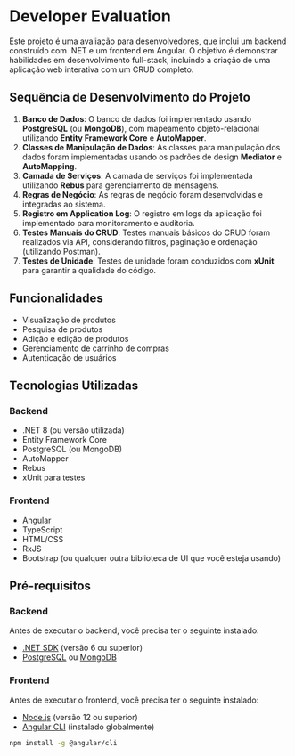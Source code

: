 # Developer Evaluation

Este projeto é uma avaliação para desenvolvedores, que inclui um backend construído com .NET e um frontend em Angular. O objetivo é demonstrar habilidades em desenvolvimento full-stack, incluindo a criação de uma aplicação web interativa com um CRUD completo.

## Sequência de Desenvolvimento do Projeto

1. **Banco de Dados**: O banco de dados foi implementado usando **PostgreSQL** (ou **MongoDB**), com mapeamento objeto-relacional utilizando **Entity Framework Core** e **AutoMapper**.
2. **Classes de Manipulação de Dados**: As classes para manipulação dos dados foram implementadas usando os padrões de design **Mediator** e **AutoMapping**.
3. **Camada de Serviços**: A camada de serviços foi implementada utilizando **Rebus** para gerenciamento de mensagens.
4. **Regras de Negócio**: As regras de negócio foram desenvolvidas e integradas ao sistema.
5. **Registro em Application Log**: O registro em logs da aplicação foi implementado para monitoramento e auditoria.
6. **Testes Manuais do CRUD**: Testes manuais básicos do CRUD foram realizados via API, considerando filtros, paginação e ordenação (utilizando Postman).
7. **Testes de Unidade**: Testes de unidade foram conduzidos com **xUnit** para garantir a qualidade do código.

## Funcionalidades

- Visualização de produtos
- Pesquisa de produtos
- Adição e edição de produtos
- Gerenciamento de carrinho de compras
- Autenticação de usuários

## Tecnologias Utilizadas

### Backend

- .NET 8 (ou versão utilizada)
- Entity Framework Core
- PostgreSQL (ou MongoDB)
- AutoMapper
- Rebus
- xUnit para testes

### Frontend

- Angular
- TypeScript
- HTML/CSS
- RxJS
- Bootstrap (ou qualquer outra biblioteca de UI que você esteja usando)

## Pré-requisitos

### Backend

Antes de executar o backend, você precisa ter o seguinte instalado:

- [.NET SDK](https://dotnet.microsoft.com/download) (versão 6 ou superior)
- [PostgreSQL](https://www.postgresql.org/download/) ou [MongoDB](https://www.mongodb.com/try/download/community)

### Frontend

Antes de executar o frontend, você precisa ter o seguinte instalado:

- [Node.js](https://nodejs.org/) (versão 12 ou superior)
- [Angular CLI](https://angular.io/cli) (instalado globalmente)

```bash
npm install -g @angular/cli
